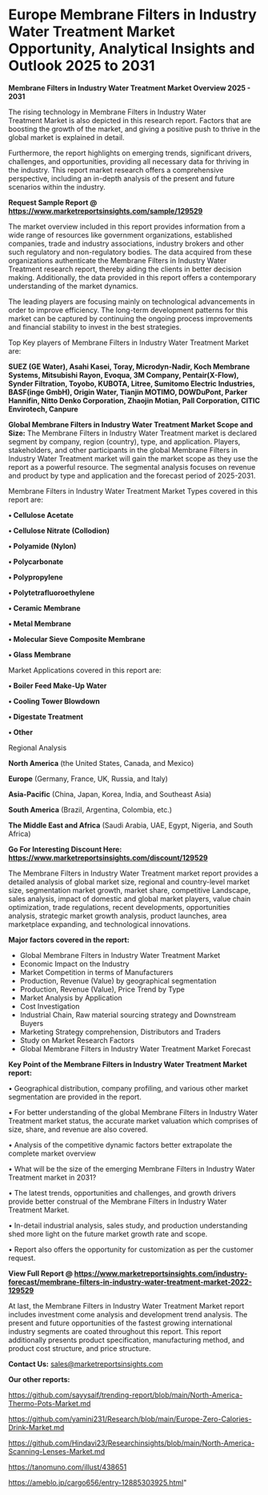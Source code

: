 # Europe Membrane Filters in Industry Water Treatment Market Opportunity, Analytical Insights and Outlook 2025 to 2031

<Strong> Membrane Filters in Industry Water Treatment Market Overview 2025 - 2031</strong>

The rising technology in Membrane Filters in Industry Water Treatment Market is also depicted in this research report. Factors that are boosting the growth of the market, and giving a positive push to thrive in the global market is explained in detail.

Furthermore, the report highlights on emerging trends, significant drivers, challenges, and opportunities, providing all necessary data for thriving in the industry. This report market research offers a comprehensive perspective, including an in-depth analysis of the present and future scenarios within the industry.

<strong>Request Sample Report @ <a href=https://www.marketreportsinsights.com/sample/129529>https://www.marketreportsinsights.com/sample/129529</a></strong>

The market overview included in this report provides information from a wide range of resources like government organizations, established companies, trade and industry associations, industry brokers and other such regulatory and non-regulatory bodies. The data acquired from these organizations authenticate the Membrane Filters in Industry Water Treatment research report, thereby aiding the clients in better decision making. Additionally, the data provided in this report offers a contemporary understanding of the market dynamics.

The leading players are focusing mainly on technological advancements in order to improve efficiency. The long-term development patterns for this market can be captured by continuing the ongoing process improvements and financial stability to invest in the best strategies.

Top Key players of Membrane Filters in Industry Water Treatment Market are:

<strong>SUEZ (GE Water), Asahi Kasei, Toray, Microdyn-Nadir, Koch Membrane Systems, Mitsubishi Rayon, Evoqua, 3M Company, Pentair(X-Flow), Synder Filtration, Toyobo, KUBOTA, Litree, Sumitomo Electric Industries, BASF(inge GmbH), Origin Water, Tianjin MOTIMO, DOWDuPont, Parker Hannifin, Nitto Denko Corporation, Zhaojin Motian, Pall Corporation, CITIC Envirotech, Canpure</strong>

<strong><b>Global Membrane Filters in Industry Water Treatment Market Scope and Size:</b></strong>
The Membrane Filters in Industry Water Treatment market is declared segment by company, region (country), type, and application. Players, stakeholders, and other participants in the global Membrane Filters in Industry Water Treatment market will gain the market scope as they use the report as a powerful resource. The segmental analysis focuses on revenue and product by type and application and the forecast period of 2025-2031.

Membrane Filters in Industry Water Treatment Market Types covered in this report are:

<strong>• Cellulose Acetate

• Cellulose Nitrate (Collodion)

• Polyamide (Nylon)

• Polycarbonate

• Polypropylene

• Polytetrafluoroethylene

• Ceramic Membrane

• Metal Membrane

• Molecular Sieve Composite Membrane

• Glass Membrane</strong>

Market Applications covered in this report are:

<strong>• Boiler Feed Make-Up Water

• Cooling Tower Blowdown

• Digestate Treatment

• Other</strong> 

Regional Analysis

<strong>North America</strong> (the United States, Canada, and Mexico)

<strong>Europe</strong> (Germany, France, UK, Russia, and Italy)

<strong>Asia-Pacific</strong> (China, Japan, Korea, India, and Southeast Asia)

<strong>South America</strong> (Brazil, Argentina, Colombia, etc.)

<strong>The Middle East and Africa</strong> (Saudi Arabia, UAE, Egypt, Nigeria, and South Africa)

<strong>Go For Interesting Discount Here: <a href=https://www.marketreportsinsights.com/discount/129529>https://www.marketreportsinsights.com/discount/129529</a></strong>

The Membrane Filters in Industry Water Treatment market report provides a detailed analysis of global market size, regional and country-level market size, segmentation market growth, market share, competitive Landscape, sales analysis, impact of domestic and global market players, value chain optimization, trade regulations, recent developments, opportunities analysis, strategic market growth analysis, product launches, area marketplace expanding, and technological innovations.

<strong><b>Major factors covered in the report:</b></strong>
<ul>
  <li>Global Membrane Filters in Industry Water Treatment Market </li>
  <li>Economic Impact on the Industry</li>
  <li>Market Competition in terms of Manufacturers</li>
  <li>Production, Revenue (Value) by geographical segmentation</li>
  <li>Production, Revenue (Value), Price Trend by Type</li>
  <li>Market Analysis by Application</li>
  <li>Cost Investigation</li>
  <li>Industrial Chain, Raw material sourcing strategy and Downstream Buyers</li>
  <li>Marketing Strategy comprehension, Distributors and Traders</li>
  <li>Study on Market Research Factors</li>
  <li>Global Membrane Filters in Industry Water Treatment Market Forecast</li>
</ul>

<strong><b>Key Point of the Membrane Filters in Industry Water Treatment Market report:</b></strong>

• Geographical distribution, company profiling, and various other market segmentation are provided in the report.

• For better understanding of the global Membrane Filters in Industry Water Treatment market status, the accurate market valuation which comprises of size, share, and revenue are also covered.

• Analysis of the competitive dynamic factors better extrapolate the complete market overview

• What will be the size of the emerging Membrane Filters in Industry Water Treatment market in 2031?

• The latest trends, opportunities and challenges, and growth drivers provide better construal of the Membrane Filters in Industry Water Treatment Market.

• In-detail industrial analysis, sales study, and production understanding shed more light on the future market growth rate and scope.

• Report also offers the opportunity for customization as per the customer request.

<strong><b>View Full Report @ <a href=https://www.marketreportsinsights.com/industry-forecast/membrane-filters-in-industry-water-treatment-market-2022-129529>https://www.marketreportsinsights.com/industry-forecast/membrane-filters-in-industry-water-treatment-market-2022-129529</a></b></strong>


At last, the Membrane Filters in Industry Water Treatment Market report includes investment come analysis and development trend analysis. The present and future opportunities of the fastest growing international industry segments are coated throughout this report. This report additionally presents product specification, manufacturing method, and product cost structure, and price structure.

<strong>Contact Us:</strong>
sales@marketreportsinsights.com

<strong>Our other reports:</strong>

<a href=https://github.com/sayysaif/trending-report/blob/main/North-America-Thermo-Pots-Market.md>https://github.com/sayysaif/trending-report/blob/main/North-America-Thermo-Pots-Market.md</a>

<a href=https://github.com/yamini231/Research/blob/main/Europe-Zero-Calories-Drink-Market.md>https://github.com/yamini231/Research/blob/main/Europe-Zero-Calories-Drink-Market.md</a>

<a href=https://github.com/Hindavi23/Researchinsights/blob/main/North-America-Scanning-Lenses-Market.md>https://github.com/Hindavi23/Researchinsights/blob/main/North-America-Scanning-Lenses-Market.md</a>

<a href=https://tanomuno.com/illust/438651>https://tanomuno.com/illust/438651</a>

<a href=https://ameblo.jp/cargo656/entry-12885303925.html>https://ameblo.jp/cargo656/entry-12885303925.html</a>"
